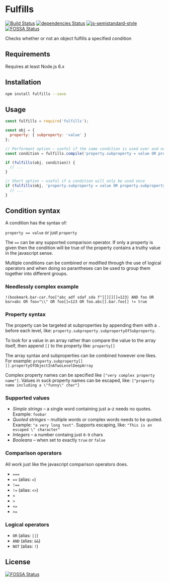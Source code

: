 # Fulfills

[![Build Status](https://travis-ci.org/voxpelli/node-fulfills.svg?branch=master)](https://travis-ci.org/voxpelli/node-fulfills)
[![dependencies Status](https://david-dm.org/voxpelli/node-fulfills/status.svg)](https://david-dm.org/voxpelli/node-fulfills)
[![js-semistandard-style](https://img.shields.io/badge/code%20style-semistandard-brightgreen.svg?style=flat)](https://github.com/Flet/semistandard)
[![FOSSA Status](https://app.fossa.io/api/projects/git%2Bgithub.com%2Fvoxpelli%2Fnode-fulfills.svg?type=shield)](https://app.fossa.io/projects/git%2Bgithub.com%2Fvoxpelli%2Fnode-fulfills?ref=badge_shield)

Checks whether or not an object fulfills a specified condition

## Requirements

Requires at least Node.js 6.x

## Installation

```bash
npm install fulfills --save
```

## Usage

```javascript
const fulfills = require('fulfills');

const obj = {
  property: { subproperty: 'value' }
};

// Performant option – useful if the same condition is used over and over again
const condition = fulfills.compile('property.subproperty = value OR property.subproperty = 123');

if (fulfills(obj, condition)) {
  // ...
}

// Short option – useful if a condition will only be used once
if (fulfills(obj, 'property.subproperty = value OR property.subproperty = 123')) {
  // ...
}
```

## Condition syntax

A condition has the syntax of:

`property == value` or just `property`

The `==` can be any supported comparison operator. If only a property is given then the condition will be true of the property contains a truthy value in the javascript sense.

Multiple conditions can be combined or modified through the use of logical operators and when doing so parantheses can be used to group them together into different groups.

### Needlessly complex example

`!(bookmark.bar-car.foo["abc adf sdaf sda f"][][][]=123) AND foo OR bar=abc OR foo="\\" OR foo[]=123 OR foo.abc[].bar.foo[] != true`

### Property syntax

The property can be targeted at subproperties by appending them with a `.` before each level, like: `property.subproperty.subpropertyOfSubproperty`.

To look for a value in an array rather than compare the value to the array itself, then append `[]` to the property like: `property[]`

The array syntax and subproperties can be combined however one likes. For example: `property.subproperty[][].propertyOfObjectInATwoLevelDeepArray`

Complex property names can be specified like `["very complex property name"]`. Values in suck property names can be escaped, like: `["property name including a \"funny\" char"]`

### Supported values

* *Simple strings* – a single word containing just a-z needs no quotes. Example: `foobar`
* *Quoted stringes* – multiple words or complex words needs to be quoted. Example: `"a very long text"`. Supports escaping, like: `"This is an escaped \" character"`
* *Integers* – a number containg just `0-9` chars
* *Booleans* – when set to exactly `true` or `false`

### Comparison operators

All work just like the javascript comparison operators does.

* `===`
* `==` (alias: `=`)
* `!==`
* `!=` (alias: `<>`)
* `<`
* `>`
* `<=`
* `>=`

### Logical operators

* `OR` (alias: `||`)
* `AND` (alias: `&&`)
* `NOT` (alias: `!`)


## License
[![FOSSA Status](https://app.fossa.io/api/projects/git%2Bgithub.com%2Fvoxpelli%2Fnode-fulfills.svg?type=large)](https://app.fossa.io/projects/git%2Bgithub.com%2Fvoxpelli%2Fnode-fulfills?ref=badge_large)